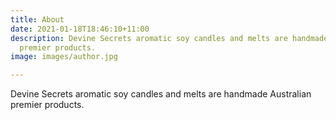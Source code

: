 ```yaml
---
title: About
date: 2021-01-18T18:46:10+11:00
description: Devine Secrets aromatic soy candles and melts are handmade Australian
  premier products.
image: images/author.jpg

---
```

Devine Secrets aromatic soy candles and melts are handmade Australian premier products.
